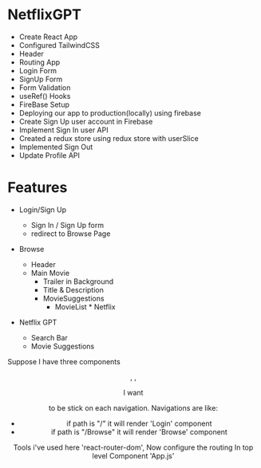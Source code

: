 # NetflixGPT

- Create React App
- Configured TailwindCSS
- Header
- Routing App
- Login Form
- SignUp Form
- Form Validation
- useRef() Hooks
- FireBase Setup
- Deploying our app to production(locally) using firebase
- Create Sign Up user account in Firebase
- Implement Sign In user API
- Created a redux store using redux store with userSlice
- Implemented Sign Out
- Update Profile API

# Features

- Login/Sign Up
  - Sign In / Sign Up form
  - redirect to Browse Page
- Browse

  - Header
  - Main Movie
    - Trailer in Background
    - Title & Description
    - MovieSuggestions
      - MovieList \* Netflix

- Netflix GPT
  - Search Bar
  - Movie Suggestions

Suppose I have three components <Header/>, <Browse/>, <Login/>

I want <Header/> to be stick on each navigation. Navigations are like:

- if path is "/" it will render 'Login' component
- if path is "/Browse" it will render 'Browse' component

Tools i've used here 'react-router-dom', Now configure the routing In top level Component 'App.js'
